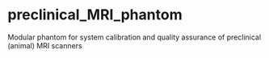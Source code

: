 # preclinical_MRI_phantom
Modular phantom for system calibration and quality assurance of preclinical (animal) MRI scanners
